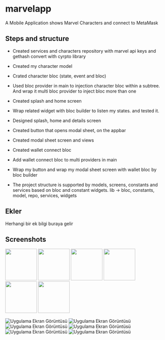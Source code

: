 # marvelapp

A Mobile Application shows Marvel Characters and connect to MetaMask




## Steps and structure



- Created services and characters repository with marvel api keys and gethash convert with cyrpto library
- Created my character model
- Crated character bloc (state, event and bloc)
- Used bloc provider in main to injection character bloc within a subtree. And wrap it multi bloc provider to inject bloc more than one
- Created splash and home screen
- Wrap related widget with bloc builder to listen my states. and tested it.
- Designed splash, home and details screen
- Created button that opens modal sheet, on the appbar
- Created modal sheet screen and views
- Created wallet connect bloc
- Add wallet connect bloc to multi providers in main
- Wrap my button and wrap my modal sheet screen with wallet bloc by bloc builder

- The project structure is supported by models, screens, constants and services based on bloc and constant widgets.
  lib -> bloc, constants, model, repo, services, widgets


## Ekler

Herhangi bir ek bilgi buraya gelir


## Screenshots

<img src= "https://www.hizliresim.com/1dilagb" width="100" height="100"/>
<img src= "https://www.hizliresim.com/a7b9fl6" width="100" height="100"/>
<img src= "https://www.hizliresim.com/jc6d18w" width="100" height="100"/>
<img src= "https://www.hizliresim.com/p5gu96o" width="100" height="100"/>
<img src= "https://www.hizliresim.com/45ffyzz" width="100" height="100"/>
<img src= "https://www.hizliresim.com/3s3wjy4" width="100" height="100"/>

![Uygulama Ekran Görüntüsü](https://www.hizliresim.com/1dilagb)
![Uygulama Ekran Görüntüsü](https://www.hizliresim.com/a7b9fl6)
![Uygulama Ekran Görüntüsü](https://www.hizliresim.com/jc6d18w)
![Uygulama Ekran Görüntüsü](https://www.hizliresim.com/p5gu96o)
![Uygulama Ekran Görüntüsü](https://www.hizliresim.com/45ffyzz)
![Uygulama Ekran Görüntüsü](https://www.hizliresim.com/3s3wjy4)


  
